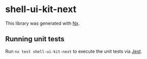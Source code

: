# shell-ui-kit-next

This library was generated with [Nx](https://nx.dev).

## Running unit tests

Run `nx test shell-ui-kit-next` to execute the unit tests via [Jest](https://jestjs.io).
